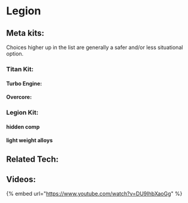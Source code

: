 # Legion

## Meta kits:

Choices higher up in the list are generally a safer and/or less situational option.

### Titan Kit:

#### Turbo Engine:

#### Overcore:

### Legion Kit:

#### hidden comp

#### light weight alloys

## Related Tech:



## Videos:

{% embed url="https://www.youtube.com/watch?v=DU9IhbXaoGg" %}
